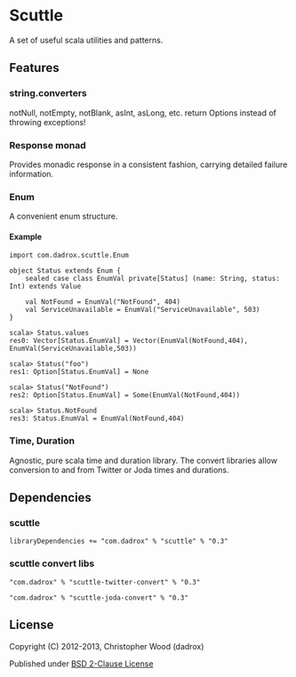 # Scuttle

A set of useful scala utilities and patterns.

## Features

### string.converters

notNull, notEmpty, notBlank, asInt, asLong, etc.
return Options instead of throwing exceptions!

### Response monad

Provides monadic response in a consistent fashion, carrying detailed failure information.

### Enum

A convenient enum structure.

#### Example

    import com.dadrox.scuttle.Enum

    object Status extends Enum {
        sealed case class EnumVal private[Status] (name: String, status: Int) extends Value
    
        val NotFound = EnumVal("NotFound", 404)
        val ServiceUnavailable = EnumVal("ServiceUnavailable", 503)
    }
    
    scala> Status.values
    res0: Vector[Status.EnumVal] = Vector(EnumVal(NotFound,404), EnumVal(ServiceUnavailable,503))
    
    scala> Status("foo")
    res1: Option[Status.EnumVal] = None
    
    scala> Status("NotFound")
    res2: Option[Status.EnumVal] = Some(EnumVal(NotFound,404))
    
    scala> Status.NotFound
    res3: Status.EnumVal = EnumVal(NotFound,404)

### Time, Duration

Agnostic, pure scala time and duration library.
The convert libraries allow conversion to and from Twitter or Joda times and durations.


## Dependencies

### scuttle

    libraryDependencies += "com.dadrox" % "scuttle" % "0.3"

### scuttle convert libs

    "com.dadrox" % "scuttle-twitter-convert" % "0.3"

    "com.dadrox" % "scuttle-joda-convert" % "0.3"

## License

Copyright (C) 2012-2013, Christopher Wood (dadrox)

Published under [BSD 2-Clause License](http://opensource.org/licenses/BSD-2-Clause)

